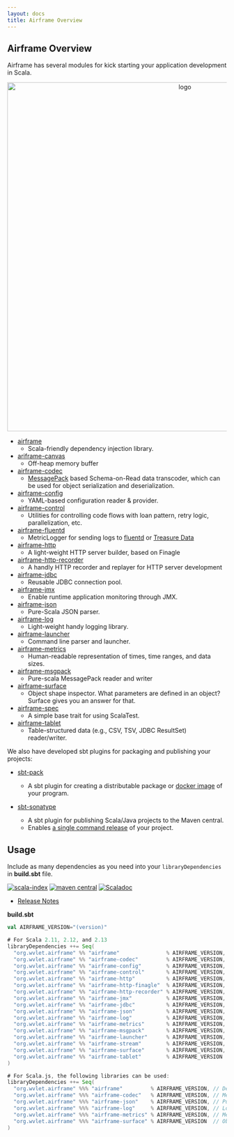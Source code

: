 ```yaml
---
layout: docs
title: Airframe Overview
---
```


## Airframe Overview

Airframe has several modules for kick starting your application development in Scala.

<center>
<p><img src="https://github.com/wvlet/airframe/raw/master/logos/airframe-overview.png" alt="logo" width="800px"></p>
</center>

- [airframe](airframe.html)
  - Scala-friendly dependency injection library.
- [ariframe-canvas](airframe-canvas.html)
  - Off-heap memory buffer
- [airframe-codec](airframe-codec.html)
  - [MessagePack](https://msgpack.org) based Schema-on-Read data transcoder, which can be used for object serialization and deserialization. 
- [airframe-config](airframe-config.html)
  - YAML-based configuration reader & provider.
- [airframe-control](airframe-control.html)
  - Utilities for controlling code flows with loan pattern, retry logic, parallelization, etc.
- [airframe-fluentd](airframe-fluentd.html)
  - MetricLogger for sending logs to [fluentd](https://www.fluentd.org) or [Treasure Data](https://www.treasuredata.com)
- [airframe-http](airframe-http.html)
  - A light-weight HTTP server builder, based on Finagle
- [airframe-http-recorder](airframe-http-recorder.html)
  - A handly HTTP recorder and replayer for HTTP server development
- [airframe-jdbc](airframe-jdbc.html)
  - Reusable JDBC connection pool.
- [airframe-jmx](airframe-jmx.html)
  - Enable runtime application monitoring through JMX.
- [airframe-json](airframe-json.html)
  - Pure-Scala JSON parser.
- [airframe-log](airframe-log.html)
  - Light-weight handy logging library.
- [airframe-launcher](airframe-launcher.html)
  - Command line parser and launcher.
- [airframe-metrics](airframe-metrics.html)
  - Human-readable representation of times, time ranges, and data sizes.
- [airframe-msgpack](airframe-msgpack.html)
  - Pure-scala MessagePack reader and writer
- [airframe-surface](airframe-surface.html)
  - Object shape inspector. What parameters are defined in an object? Surface gives you an answer for that. 
- [airframe-spec](airframe-spec.html)
  - A simple base trait for using ScalaTest.
- [airframe-tablet](airframe-tablet.html)
  - Table-structured data (e.g., CSV, TSV, JDBC ResultSet) reader/writer.


We also have developed sbt plugins for packaging and publishing your projects:

- [sbt-pack](https://github.com/xerial/sbt-pack)
  - A sbt plugin for creating a distributable package or [docker image](https://github.com/xerial/sbt-pack#building-a-docker-image-file-with-sbt-pack)
  of your program.

- [sbt-sonatype](https://github.com/xerial/sbt-sonatype)
  - A sbt plugin for publishing Scala/Java projects to the Maven central.
  - Enables [a single command release](https://github.com/xerial/sbt-sonatype#using-with-sbt-release-plugin) of your project.


## Usage

Include as many dependencies as you need into your `libraryDependencies` in __build.sbt__ file.

[sindex-badge]: https://index.scala-lang.org/wvlet/airframe/airframe/latest.svg?color=orange
[sindex-link]: https://index.scala-lang.org/wvlet/airframe
[central-badge]: https://img.shields.io/maven-central/v/org.wvlet.airframe/airframe_2.12.svg?label=maven%20central
[central-link]: https://search.maven.org/search?q=g:%22org.wvlet.airframe%22%20AND%20a:%22airframe_2.12%22

[![scala-index][sindex-badge]][sindex-link] [![maven central][central-badge]][central-link] [![Scaladoc](https://javadoc-badge.appspot.com/org.wvlet.airframe/airframe-scaladoc_2.12.svg?label=scaladoc)](https://javadoc-badge.appspot.com/org.wvlet.airframe/airframe-scaladoc_2.12)

- [Release Notes](release-notes.html)

**build.sbt**
```scala
val AIRFRAME_VERSION="(version)"

# For Scala 2.11, 2.12, and 2.13
libraryDependencies ++= Seq(
  "org.wvlet.airframe" %% "airframe"               % AIRFRAME_VERSION, // Dependency injection
  "org.wvlet.airframe" %% "airframe-codec"         % AIRFRAME_VERSION, // MessagePack-based schema-on-read codec
  "org.wvlet.airframe" %% "airframe-config"        % AIRFRAME_VERSION, // YAML-based configuration
  "org.wvlet.airframe" %% "airframe-control"       % AIRFRAME_VERSION, // Library for retryable execution
  "org.wvlet.airframe" %% "airframe-http"          % AIRFRAME_VERSION, // HTTP REST API router
  "org.wvlet.airframe" %% "airframe-http-finagle"  % AIRFRAME_VERSION, // HTTP server (Finagle backend)
  "org.wvlet.airframe" %% "airframe-http-recorder" % AIRFRAME_VERSION, // HTTP recorder and replayer
  "org.wvlet.airframe" %% "airframe-jmx"           % AIRFRAME_VERSION, // JMX monitoring
  "org.wvlet.airframe" %% "airframe-jdbc"          % AIRFRAME_VERSION, // JDBC connection pool
  "org.wvlet.airframe" %% "airframe-json"          % AIRFRAME_VERSION, // Pure Scala JSON parser
  "org.wvlet.airframe" %% "airframe-log"           % AIRFRAME_VERSION, // Logging
  "org.wvlet.airframe" %% "airframe-metrics"       % AIRFRAME_VERSION, // Metrics units
  "org.wvlet.airframe" %% "airframe-msgpack"       % AIRFRAME_VERSION, // Pure-Scala MessagePack
  "org.wvlet.airframe" %% "airframe-launcher"      % AIRFRAME_VERSION, // Command-line program launcher
  "org.wvlet.airframe" %% "airframe-stream"        % AIRFRAME_VERSION, // Stream processing library
  "org.wvlet.airframe" %% "airframe-surface"       % AIRFRAME_VERSION, // Object surface inspector
  "org.wvlet.airframe" %% "airframe-tablet"        % AIRFRAME_VERSION  // Table data reader/writer
)

# For Scala.js, the following libraries can be used:
libraryDependencies ++= Seq(
  "org.wvlet.airframe" %%% "airframe"         % AIRFRAME_VERSION, // Dependency injection
  "org.wvlet.airframe" %%% "airframe-codec"   % AIRFRAME_VERSION, // MessagePack-based schema-on-read codec
  "org.wvlet.airframe" %%% "airframe-json"    % AIRFRAME_VERSION, // Pure Scala JSON parser
  "org.wvlet.airframe" %%% "airframe-log"     % AIRFRAME_VERSION, // Logging
  "org.wvlet.airframe" %%% "airframe-metrics" % AIRFRAME_VERSION, // Metrics units
  "org.wvlet.airframe" %%% "airframe-surface" % AIRFRAME_VERSION  // Object surface inspector
)
```



